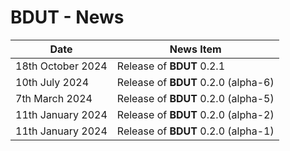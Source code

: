 # BDUT - News


| Date                | News Item                                                               |
| ------------------- | ----------------------------------------------------------------------- |
| 18th October 2024   | Release of **BDUT** 0.2.1                                               |
| 10th July 2024      | Release of **BDUT** 0.2.0 (alpha-6)                                     |
| 7th March 2024      | Release of **BDUT** 0.2.0 (alpha-5)                                     |
| 11th January 2024   | Release of **BDUT** 0.2.0 (alpha-2)                                     |
| 11th January 2024   | Release of **BDUT** 0.2.0 (alpha-1)                                     |


<!-- ########################### end of file ########################### -->


